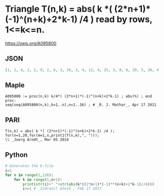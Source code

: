 # Triangle T\(n,k\) \= abs\( k \*\( \(2\*n\+1\)\*\(\-1\)^\(n\+k\)\+2\*k\-1\) /4 \) read by rows, 1<\=k<\=n\.
https://oeis.org/A095800
## JSON
```JSON
[1, 1, 4, 2, 2, 9, 2, 6, 3, 16, 3, 4, 12, 4, 25, 3, 8, 6, 20, 5, 36, 4, 6, 15, 8, 30, 6, 49, 4, 10, 9, 24, 10, 42, 7, 64, 5, 8, 18, 12, 35, 12, 56, 8, 81, 5, 12, 12, 28, 15, 48, 14, 72, 9, 100, 6, 10, 21, 16, 40, 18, 63, 16, 90, 10, 121, 6, 14, 15, 32, 20, 54, 21, 80, 18, 110, 11, 144, 7, 12, 24, 20, 45, 24, 70, 24, 99, 20, 132]
```
## Maple
```Maple
A095800 := proc(n,k) k/4*( (2*n+1)*(-1)^(n+k)+2*k-1) ; abs(%) ; end proc:
seq(seq(A095800(n,k),k=1..n),n=1..16) ; # _R. J. Mathar_, Apr 17 2011
```
## PARI
```PARI
T(n,k) = abs( k *( (2*n+1)*(-1)^(n+k)+2*k-1) /4 );
for(n=1,20,for(m=1,n,print1(T(n,m),", ")));
\\ _Joerg Arndt_, Mar 05 2014
```
## Python
```Python
# Generates the b-file
i=1
for n in range(1,126):
    for k in range(1,n+1):
        print(str(i)+" "+str(abs(k*((2*n+1)*(-1)**(n+k)+2*k-1)//4)))
        i+=1 # _Indranil Ghosh_, Feb 17 2017
```
